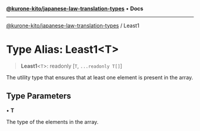 [**@kurone-kito/japanese-law-translation-types**](../README.md) • **Docs**

***

[@kurone-kito/japanese-law-translation-types](../globals.md) / Least1

# Type Alias: Least1\<T\>

> **Least1**\<`T`\>: readonly [`T`, `...readonly T[]`]

The utility type that ensures that at least one element is present in
the array.

## Type Parameters

• **T**

The type of the elements in the array.
